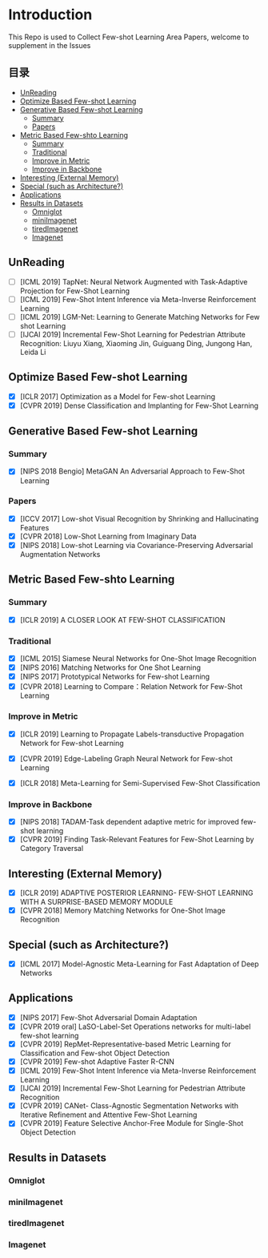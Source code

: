 # Introduction
This Repo is used to Collect Few-shot Learning Area Papers, welcome to supplement in the Issues
## 目录
<!-- vim-markdown-toc GitLab -->

* [UnReading](#unreading)
* [Optimize Based Few-shot Learning](#optimize-based-few-shot-learning)
* [Generative Based Few-shot Learning](#generative-based-few-shot-learning)
  * [Summary](#summary)
  * [Papers](#papers)
* [Metric Based Few-shto Learning](#metric-based-few-shto-learning)
  * [Summary](#summary-1)
  * [Traditional](#traditional)
  * [Improve in Metric](#improve-in-metric)
  * [Improve in Backbone](#improve-in-backbone)
* [Interesting (External Memory)](#interesting-external-memory)
* [Special (such as Architecture?)](#special-such-as-architecture)
* [Applications](#applications)
* [Results in Datasets](#results-in-datasets)
  * [Omniglot](#omniglot)
  * [miniImagenet](#miniimagenet)
  * [tiredImagenet](#tiredimagenet)
  * [Imagenet](#imagenet)

<!-- vim-markdown-toc -->

## UnReading
- [ ] [ICML 2019] TapNet: Neural Network Augmented with Task-Adaptive Projection for Few-Shot Learning
- [ ] [ICML 2019] Few-Shot Intent Inference via Meta-Inverse Reinforcement Learning
- [ ] [ICML 2019] LGM-Net: Learning to Generate Matching Networks for Few shot Learning
- [ ] [IJCAI 2019] Incremental Few-Shot Learning for Pedestrian Attribute Recognition: Liuyu Xiang, Xiaoming Jin, Guiguang Ding, Jungong Han, Leida Li

## Optimize Based Few-shot Learning
- [x] [ICLR 2017] Optimization as a Model for Few-shot Learning
- [x] [CVPR 2019] Dense Classification and Implanting for Few-Shot Learning

## Generative Based Few-shot Learning
### Summary
- [x] [NIPS 2018 Bengio] MetaGAN An Adversarial Approach to Few-Shot Learning

### Papers
- [x] [ICCV 2017] Low-shot Visual Recognition by Shrinking and Hallucinating Features
- [x] [CVPR 2018] Low-Shot Learning from Imaginary Data
- [x] [NIPS 2018] Low-shot Learning via Covariance-Preserving Adversarial Augmentation Networks

## Metric Based Few-shto Learning
### Summary
- [x] [ICLR 2019] A CLOSER LOOK AT FEW-SHOT CLASSIFICATION

### Traditional
- [x] [ICML 2015] Siamese Neural Networks for One-Shot Image Recognition
- [x] [NIPS 2016] Matching Networks for One Shot Learning
- [x] [NIPS 2017] Prototypical Networks for Few-shot Learning
- [x] [CVPR 2018] Learning to Compare：Relation Network for Few-Shot Learning

### Improve in Metric
- [x] [ICLR 2019] Learning to Propagate Labels-transductive Propagation Network for Few-shot Learning
- [x] [CVPR 2019] Edge-Labeling Graph Neural Network for Few-shot Learning

- [x] [ICLR 2018] Meta-Learning for Semi-Supervised Few-Shot Classification

### Improve in Backbone
- [x] [NIPS 2018] TADAM-Task dependent adaptive metric for improved few-shot learning
- [x] [CVPR 2019] Finding Task-Relevant Features for Few-Shot Learning by Category Traversal

## Interesting (External Memory)
- [x] [ICLR 2019] ADAPTIVE POSTERIOR LEARNING- FEW-SHOT LEARNING WITH A SURPRISE-BASED MEMORY MODULE
- [x] [CVPR 2018] Memory Matching Networks for One-Shot Image Recognition

## Special (such as Architecture?)
- [x] [ICML 2017] Model-Agnostic Meta-Learning for Fast Adaptation of Deep Networks

## Applications
- [x] [NIPS 2017] Few-Shot Adversarial Domain Adaptation
- [x] [CVPR 2019 oral] LaSO-Label-Set Operations networks for multi-label few-shot learning
- [x] [CVPR 2019] RepMet-Representative-based Metric Learning for Classification and Few-shot Object Detection
- [x] [CVPR 2019] Few-shot Adaptive Faster R-CNN
- [x] [ICML 2019] Few-Shot Intent Inference via Meta-Inverse Reinforcement Learning
- [x] [IJCAI 2019] Incremental Few-Shot Learning for Pedestrian Attribute Recognition
- [x] [CVPR 2019] CANet- Class-Agnostic Segmentation Networks with Iterative Refinement and Attentive Few-Shot Learning
- [x] [CVPR 2019] Feature Selective Anchor-Free Module for Single-Shot Object Detection

## Results in Datasets
### Omniglot
### miniImagenet
### tiredImagenet
### Imagenet
